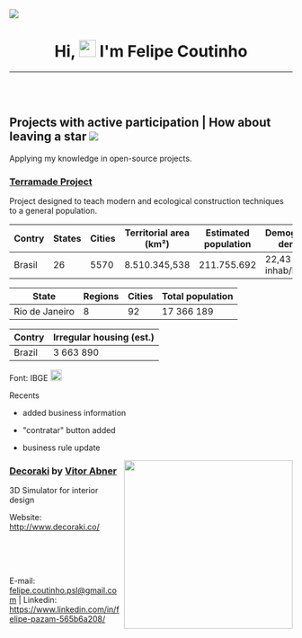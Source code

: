 <img src="https://github.com/felipe-pazam/felipe-pazam/blob/main/mysvg.svg">

<h1 align="center" >Hi, <img src="https://raw.githubusercontent.com/kaueMarques/kaueMarques/master/hi.gif" width="30px"> I'm Felipe Coutinho</h1> 

___
<br>
<br>


## Projects with active participation | How about leaving a star <img src="https://github.com/felipe-pazam/felipe-pazam/blob/main/octicon.svg">

Applying my knowledge in open-source projects.

### <a href="https://github.com/felipe-pazam/Projeto-Terramade">Terramade Project</a>

Project designed to teach modern and ecological construction techniques to a general population. 

Contry | States | Cities | Territorial area (km²) | Estimated population | Demographic density
---|---|---|---|---|---
Brasil | 26 | 5570 | 8.510.345,538 | 211.755.692 |  22,43 inhab/km²

State | Regions | Cities | Total population 
---|---|---|---
Rio de Janeiro | 8 | 92 | 17 366 189 

Contry | Irregular housing (est.)
---|---
Brazil | 3 663 890

Font: IBGE <a href="https://www.ibge.gov.br/cidades-e-estados"><img src="https://cdn.icon-icons.com/icons2/602/PNG/512/External_Link_icon-icons.com_55915.png" width="20px" height="20px"></a>
  
Recents

* added business information

* "contratar" button added

* business rule update

<img src="http://www.decoraki.co/img/decoraki-full-logo.png" align="right" width="300">   

### <a href="https://github.com/felipe-pazam/Decoraki">Decoraki</a> by <a href="https://github.com/vitorabner/decoraki">Vitor Abner</a>

3D Simulator for interior design

Website: http://www.decoraki.co/

<br>
<br>
<br>


E-mail: felipe.coutinho.psl@gmail.com | Linkedin: https://www.linkedin.com/in/felipe-pazam-565b6a208/
